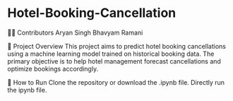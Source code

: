 # Hotel-Booking-Cancellation

👨‍💻 Contributors
Aryan Singh
Bhavyam Ramani

📌 Project Overview
This project aims to predict hotel booking cancellations using a machine learning model trained on historical booking data. The primary objective is to help hotel management forecast cancellations and optimize bookings accordingly.

📝 How to Run
Clone the repository or download the .ipynb file.
Directly run the ipynb file.

